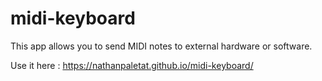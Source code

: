 # midi-keyboard
This app allows you to send MIDI notes to external hardware or software.

Use it here : https://nathanpaletat.github.io/midi-keyboard/

